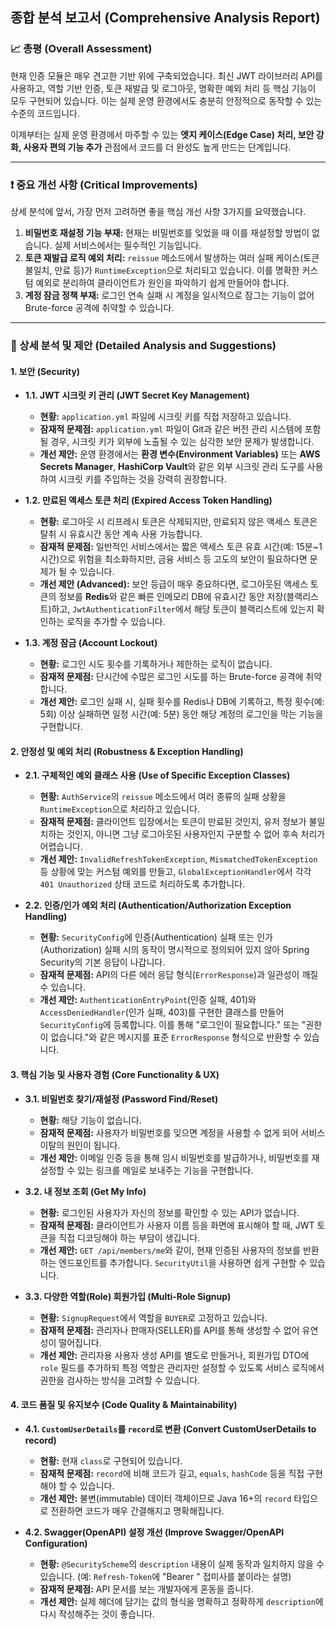 ## 종합 분석 보고서 (Comprehensive Analysis Report)

### 📈 총평 (Overall Assessment)

현재 인증 모듈은 매우 견고한 기반 위에 구축되었습니다. 최신 JWT 라이브러리 API를 사용하고, 역할 기반 인증, 토큰 재발급 및 로그아웃, 명확한 예외 처리 등 핵심 기능이 모두 구현되어 있습니다. 이는 실제 운영 환경에서도 충분히 안정적으로 동작할 수 있는 수준의 코드입니다.

이제부터는 실제 운영 환경에서 마주할 수 있는 **엣지 케이스(Edge Case) 처리, 보안 강화, 사용자 편의 기능 추가** 관점에서 코드를 더 완성도 높게 만드는 단계입니다.

---

### ❗ 중요 개선 사항 (Critical Improvements)

상세 분석에 앞서, 가장 먼저 고려하면 좋을 핵심 개선 사항 3가지를 요약했습니다.

1.  **비밀번호 재설정 기능 부재:** 현재는 비밀번호를 잊었을 때 이를 재설정할 방법이 없습니다. 실제 서비스에서는 필수적인 기능입니다.
2.  **토큰 재발급 로직 예외 처리:** `reissue` 메소드에서 발생하는 여러 실패 케이스(토큰 불일치, 만료 등)가 `RuntimeException`으로 처리되고 있습니다. 이를 명확한 커스텀 예외로 분리하여 클라이언트가 원인을 파악하기 쉽게 만들어야 합니다.
3.  **계정 잠금 정책 부재:** 로그인 연속 실패 시 계정을 일시적으로 잠그는 기능이 없어 Brute-force 공격에 취약할 수 있습니다.

---

### 🔬 상세 분석 및 제안 (Detailed Analysis and Suggestions)

#### 1. 보안 (Security)

*   **1.1. JWT 시크릿 키 관리 (JWT Secret Key Management)**
    *   **현황:** `application.yml` 파일에 시크릿 키를 직접 저장하고 있습니다.
    *   **잠재적 문제점:** `application.yml` 파일이 Git과 같은 버전 관리 시스템에 포함될 경우, 시크릿 키가 외부에 노출될 수 있는 심각한 보안 문제가 발생합니다.
    *   **개선 제안:** 운영 환경에서는 **환경 변수(Environment Variables)** 또는 **AWS Secrets Manager**, **HashiCorp Vault**와 같은 외부 시크릿 관리 도구를 사용하여 시크릿 키를 주입하는 것을 강력히 권장합니다.

*   **1.2. 만료된 액세스 토큰 처리 (Expired Access Token Handling)**
    *   **현황:** 로그아웃 시 리프레시 토큰은 삭제되지만, 만료되지 않은 액세스 토큰은 탈취 시 유효시간 동안 계속 사용 가능합니다.
    *   **잠재적 문제점:** 일반적인 서비스에서는 짧은 액세스 토큰 유효 시간(예: 15분~1시간)으로 위험을 최소화하지만, 금융 서비스 등 고도의 보안이 필요하다면 문제가 될 수 있습니다.
    *   **개선 제안 (Advanced):** 보안 등급이 매우 중요하다면, 로그아웃된 액세스 토큰의 정보를 **Redis**와 같은 빠른 인메모리 DB에 유효시간 동안 저장(블랙리스트)하고, `JwtAuthenticationFilter`에서 해당 토큰이 블랙리스트에 있는지 확인하는 로직을 추가할 수 있습니다.

*   **1.3. 계정 잠금 (Account Lockout)**
    *   **현황:** 로그인 시도 횟수를 기록하거나 제한하는 로직이 없습니다.
    *   **잠재적 문제점:** 단시간에 수많은 로그인 시도를 하는 Brute-force 공격에 취약합니다.
    *   **개선 제안:** 로그인 실패 시, 실패 횟수를 Redis나 DB에 기록하고, 특정 횟수(예: 5회) 이상 실패하면 일정 시간(예: 5분) 동안 해당 계정의 로그인을 막는 기능을 구현합니다.

#### 2. 안정성 및 예외 처리 (Robustness & Exception Handling)

*   **2.1. 구체적인 예외 클래스 사용 (Use of Specific Exception Classes)**
    *   **현황:** `AuthService`의 `reissue` 메소드에서 여러 종류의 실패 상황을 `RuntimeException`으로 처리하고 있습니다.
    *   **잠재적 문제점:** 클라이언트 입장에서는 토큰이 만료된 것인지, 유저 정보가 불일치하는 것인지, 아니면 그냥 로그아웃된 사용자인지 구분할 수 없어 후속 처리가 어렵습니다.
    *   **개선 제안:** `InvalidRefreshTokenException`, `MismatchedTokenException` 등 상황에 맞는 커스텀 예외를 만들고, `GlobalExceptionHandler`에서 각각 `401 Unauthorized` 상태 코드로 처리하도록 추가합니다.

*   **2.2. 인증/인가 예외 처리 (Authentication/Authorization Exception Handling)**
    *   **현황:** `SecurityConfig`에 인증(Authentication) 실패 또는 인가(Authorization) 실패 시의 동작이 명시적으로 정의되어 있지 않아 Spring Security의 기본 응답이 나갑니다.
    *   **잠재적 문제점:** API의 다른 에러 응답 형식(`ErrorResponse`)과 일관성이 깨질 수 있습니다.
    *   **개선 제안:** `AuthenticationEntryPoint`(인증 실패, 401)와 `AccessDeniedHandler`(인가 실패, 403)를 구현한 클래스를 만들어 `SecurityConfig`에 등록합니다. 이를 통해 "로그인이 필요합니다." 또는 "권한이 없습니다."와 같은 메시지를 표준 `ErrorResponse` 형식으로 반환할 수 있습니다.

#### 3. 핵심 기능 및 사용자 경험 (Core Functionality & UX)

*   **3.1. 비밀번호 찾기/재설정 (Password Find/Reset)**
    *   **현황:** 해당 기능이 없습니다.
    *   **잠재적 문제점:** 사용자가 비밀번호를 잊으면 계정을 사용할 수 없게 되어 서비스 이탈의 원인이 됩니다.
    *   **개선 제안:** 이메일 인증 등을 통해 임시 비밀번호를 발급하거나, 비밀번호를 재설정할 수 있는 링크를 메일로 보내주는 기능을 구현합니다.

*   **3.2. 내 정보 조회 (Get My Info)**
    *   **현황:** 로그인된 사용자가 자신의 정보를 확인할 수 있는 API가 없습니다.
    *   **잠재적 문제점:** 클라이언트가 사용자 이름 등을 화면에 표시해야 할 때, JWT 토큰을 직접 디코딩해야 하는 부담이 생깁니다.
    *   **개선 제안:** `GET /api/members/me`와 같이, 현재 인증된 사용자의 정보를 반환하는 엔드포인트를 추가합니다. `SecurityUtil`을 사용하면 쉽게 구현할 수 있습니다.

*   **3.3. 다양한 역할(Role) 회원가입 (Multi-Role Signup)**
    *   **현황:** `SignupRequest`에서 역할을 `BUYER`로 고정하고 있습니다.
    *   **잠재적 문제점:** 관리자나 판매자(SELLER)를 API를 통해 생성할 수 없어 유연성이 떨어집니다.
    *   **개선 제안:** 관리자용 사용자 생성 API를 별도로 만들거나, 회원가입 DTO에 `role` 필드를 추가하되 특정 역할은 관리자만 설정할 수 있도록 서비스 로직에서 권한을 검사하는 방식을 고려할 수 있습니다.

#### 4. 코드 품질 및 유지보수 (Code Quality & Maintainability)

*   **4.1. `CustomUserDetails`를 `record`로 변환 (Convert CustomUserDetails to record)**
    *   **현황:** 현재 `class`로 구현되어 있습니다.
    *   **잠재적 문제점:** `record`에 비해 코드가 길고, `equals`, `hashCode` 등을 직접 구현해야 할 수 있습니다.
    *   **개선 제안:** 불변(immutable) 데이터 객체이므로 Java 16+의 `record` 타입으로 전환하면 코드가 매우 간결해지고 명확해집니다.

*   **4.2. Swagger(OpenAPI) 설정 개선 (Improve Swagger/OpenAPI Configuration)**
    *   **현황:** `@SecurityScheme`의 `description` 내용이 실제 동작과 일치하지 않을 수 있습니다. (예: `Refresh-Token`에 "Bearer " 접미사를 붙이라는 설명)
    *   **잠재적 문제점:** API 문서를 보는 개발자에게 혼동을 줍니다.
    *   **개선 제안:** 실제 헤더에 담기는 값의 형식을 명확하고 정확하게 `description`에 다시 작성해주는 것이 좋습니다.
